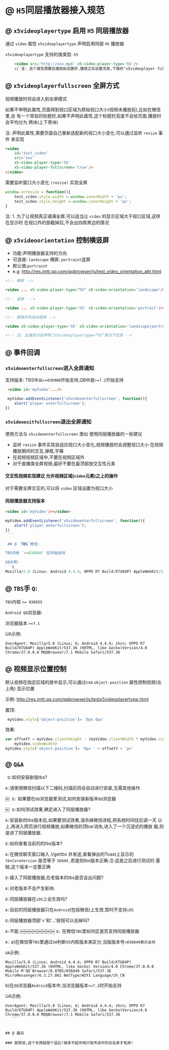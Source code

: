 # @ `H5`同层播放器接入规范

## @ `x5­video­player­type` 启用 `H5` 同层播放器

通过 `video` 属性 `x5­video­player­type` 声明启用同层 `H5` 播放器

`x5­video­player­type` 支持的值类型: `h5`
```html
	<video src='http://xxx.mp4' x5-video-player-type='h5'/>
	// 注: 这个属性需要在播放前设置好,播放之后设置无效,下面的’x5­video­player­ fullscreen’也是一样
```

## @ `x5­video­player­fullscreen` 全屏方式

视频播放时将会进入到全屏模式

如果不申明此属性,页面得到视口区域为原始视口大小(视频未播放前),比如在微信里,会 有一个常驻的标题栏,如果不声明此属性,这个标题栏高度不会给页面,播放时会平均分为 两块(上下黑块)

注: 声明此属性,需要页面自己重新适配新的视口大小变化.可以通过监听 `resize` 事件 来实现
```html
<video
	id='test_video'
	src='xxx'
	x5-video-player-type='h5'
	x5-video-player-fullscreen='true'/>
</video>
```

需要监听窗口大小变化 `(resize)` 实现全屏

```javascript
window.onresize = function(){
    test_video.style.width = window.innerWidth + 'px';
	test_video.style.height = window.innerHeight + 'px';
}
```

注: 1. 为了让视频真正铺满全屏,可以适当让 `video` 的显示区域大于视口区域,这样在显示时 在视口外的部截掉后,不会出四周黑边的情况

## @ `x5­video­orientation` 控制横竖屏

- 功能:声明播放器支持的方向
- 可选值: `landscape` 横屏, `portraint`竖屏
- 默认值:`portraint`
- e.g: http://res.imtt.qq.com/qqbrowser/js/test_video_orientation_attr.html

```html
<!-- 横屏 -->

<video ... x5-video-player-type=”h5” x5-video-orientation='landscape'/></video>

<!-- 竖屏￼ -->

<video ... x5-video-player-type='h5' x5-video-orientation='portrait'/></video>

<!-- 跟随手机自动旋转 -->

<video x5-video-player-type='h5' x5-video-orientation='landscape|portrait'/></video>

<!-- 注: 此属性只在声明了x5­video­player­type=”h5”情况下生效 -->
```

## @ 事件回调

### `x5videoenterfullscreen`进入全屏通知

支持版本: TBS中从`>=036900`开始支持,QB中是`>=7.2`开始支持

```html
￼<video id='myVideo'.../>
```
```javascript
￼myVideo.addEventListener('x5videoenterfullscreen', function(){
	alert('player enterfullscreen');
})
```

### `x5videoexitfullscreen`退出全屏通知


使用方法与 `x5videoenterfullscreen` 类似 使用同层播放器的一些建议

- 监听 `resize` 事件实现自适应视口大小变化,视频播放时会调整视口大小 在视频播放期间的交互,弹框,字幕
- 在视频视频区域中,不要在视频区域外
- 对于直播类全屏视频,最好不要在最顶部放交互性元素

#### 交互性视频实现建议 允许视频区域(`video`元素)之上的操作

对于需要全屏交互的,可以将 `video` 区域设置为视口大小

#### 同层播放器支持版本

```html
<video id='myVideo'/></video>
```

```javascript
myVideo.addEventListener('x5videoenterfullscreen', function(){
	alert('player enterfullscreen');
})
￼```

￼## @ `TBS`微信:

TBS内核 `>=036849` 后开始支持

UA示例:
```c
Mozilla/5.0 (Linux; Android 4.4.4; OPPO R7 Build/KTU84P) AppleWebKit/537.36 (KHTML, like Gecko) Version/4.0 Chrome/37.0.0.0 Mobile MQQBrowser/6.8 TBS/036849 Safari/537.36 MicroMessenger/6.3.27.861 NetType/WIFI Language/zh_CN
```

## @ `TBS`手 `Q`:

`TBS`内核 `>= 036855`

`Android QQ`浏览器:

浏览器版本 `>=7.1`

UA示例:
```
User­Agent: Mozilla/5.0 (Linux; U; Android 4.4.4; zh­cn; OPPO R7 Build/KTU84P) AppleWebKit/537.36 (KHTML, like Gecko)Version/4.0 Chrome/37.0.0.0 MQQBrowser/7.1 Mobile Safari/537.36
```

## @ 视频显示位置控制

默认视频在指定区域的居中显示,可以通过css `object-position` 属性控制视频(左上角) 显示位置

示例: http://res.imtt.qq.com/qqbrowser/js/test­x5­video­player­type.html

置顶:
```javascript
￼myVideo.style['object-position']= '0px 0px'
```

效果:
```javascript
var offsetY = myVideo.clientHeight - (myVideo.clientWidth * myVideo.videoHeight /
    myVideo.videoWidth)
myVideo.style['object-position']= '0px ' + offsetY + 'px'
```

## @ `Q&A`

`￼Q:`如何安装新版tbs?

`A:`请使用微信扫描以下二维码,扫描后将会自动进行安装,无需其他操作.

￼`￼Q:` 如果要在`QQ`浏览器里测试,如何安装新版本`QQ`浏览器

￼`￼Q:`如何测试效果,确定进入了同层播放器?

`A:`安装新的tbs版本后,如果要测试效果,请杀掉微信进程,把系统时间往后调一天 以上,再进入网页进行视频播放,如果微信的顶bar消失,进入了一个沉浸式的播放 器,则是进了同层播放器.

`Q:`如何查看当前的的tbs版本?

`A:`在微信聊天窗口输入 //gettbs 并发送,查看弹出的Toast上显示的
`tbsCoreVersion` 是否等于 `36849` ,若是则tbs版本正确.注:这是之后进行测试的 基础,这个版本一定要正确

`Q:`接入了同层播放器,在老版本的tbs是否会出问题?

`A:`对老版本不会产生影响.

`Q:`同层播放器在`iOS`上会生效吗?

`A:`目前的同层播放器只在`Android`(包括微信)上生效,暂时不支持`iOS`

`Q:`同层播放器顶部'<'和'...'按钮可以去掉吗?

`A:`不能
￼￼￼￼￼￼￼￼
`Q:` 在微信`TBS`里如何区是否支持同层播放器

`A:` a)在微信等`TBS`里通过`UA`判断`X5`内核版本来区分,当版版本号`>036849表示支持`

`UA`示例:

```
Mozilla/5.0 (Linux; Android 4.4.4; OPPO R7 Build/KTU84P) AppleWebKit/537.36 (KHTML, like Gecko) Version/4.0 Chrome/37.0.0.0 Mobile M`QQ`Browser/6.8TBS/036849 Safari/537.36 MicroMessenger/6.3.27.861 NetType/WIFI Language/zh_CN
```

b)在`QQ`浏览器`Android`版本中,当浏览器版本`>=7.1`时开始支持

UA示例:
```
User­Agent: Mozilla/5.0 (Linux; U; Android 4.4.4; zh­cn; OPPO R7 Build/KTU84P) AppleWebKit/537.36 (KHTML, like Gecko)Version/4.0 Chrome/37.0.0.0 MQQBrowser/7.1 Mobile Safari/537.36
￼￼￼```


## @ 最后

### 我想说,这个东西就是个逗比!根本不起作用只有传说中的白名单才有用!

